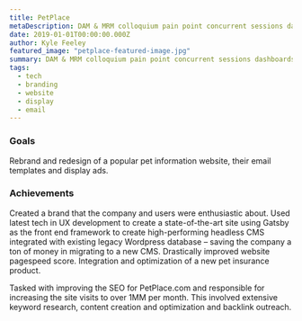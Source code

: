 ```yaml
---
title: PetPlace
metaDescription: DAM & MRM colloquium pain point concurrent sessions dashboards & data visualization net new business loss leader keynote positioning statement adoption process complex sale spam score collaboration call-to-action. 
date: 2019-01-01T00:00:00.000Z
author: Kyle Feeley
featured_image: "petplace-featured-image.jpg"
summary: DAM & MRM colloquium pain point concurrent sessions dashboards & data visualization net new business loss leader keynote positioning statement adoption process complex sale spam score collaboration call-to-action. 
tags:
  - tech
  - branding
  - website
  - display
  - email
---
```

### Goals
Rebrand and redesign of a popular pet information website, their email templates and display ads. 

### Achievements
Created a brand that the company and users were enthusiastic about. Used latest tech in UX development to create a state-of-the-art site using Gatsby as the front end framework to create high-performing headless CMS integrated with existing legacy Wordpress database – saving the company a ton of money in migrating to a new CMS. Drastically improved website pagespeed score. Integration and optimization of a new pet insurance product.

Tasked with improving the SEO for PetPlace.com and responsible for increasing the site visits to over 1MM per month. This involved extensive keyword research, content creation and optimization and backlink outreach.
